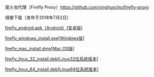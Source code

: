 萤火虫代理（Firefly Proxy）https://github.com/yinghuocho/firefly-proxy

镜像下载（发布于2018年7月2日）

[firefly_android.apk（Android）[安卓版]](https://coding.net/u/Download-Mirrors/p/Firefly-Proxy/git/raw/master/firefly_android.apk)

[firefly_windows_install.exe[Windows版]](https://coding.net/u/Download-Mirrors/p/Firefly-Proxy/git/raw/master/firefly_windows_install.exe)

[firefly_mac_install.dmg[Mac OS版]](https://coding.net/u/Download-Mirrors/p/Firefly-Proxy/git/raw/master/firefly_mac_install.dmg)

[firefly_linux_32_install.deb[Linux32位系统版本]](https://coding.net/u/Download-Mirrors/p/Firefly-Proxy/git/raw/master/firefly_linux_32_install.deb)

[firefly_linux_64_install.deb[Linux64位系统版本]](https://coding.net/u/Download-Mirrors/p/Firefly-Proxy/git/raw/master/firefly_linux_64_install.deb)
